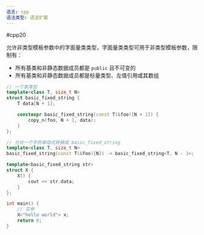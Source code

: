 ```yaml
---
语言: cpp
语法类型: 语法扩展
---
```

#cpp20 

允许非类型模板参数中的字面量类类型，字面量类类型可用于非类型模板参数，限制有：
* 所有基类和非静态数据成员都是 `public` 且不可变的
* 所有基类和非静态数据成员都是标量类型、左值引用或其数组

```cpp
// 一个类类型
template<class T, size_t N>
struct basic_fixed_string {
    T data[N + 1];

    constexpr basic_fixed_string(const T(&foo)[N + 1]) {
        copy_n(foo, N + 1, data);
    }
};

// 允许一个字符串隐式转换成 basic_fixed_string
template<class T, size_t N>
basic_fixed_string(const T(&foo)[N]) -> basic_fixed_string<T, N - 1>;

template<basic_fixed_string str>
struct X {
    X() {
        cout << str.data;
    }
};

int main() {
    // 实参
    X<"hello world"> x;
    return 0;
}
```